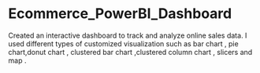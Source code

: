 # Ecommerce_PowerBI_Dashboard
Created an interactive dashboard to track and analyze online sales data.
I used different types of customized visualization such as bar chart , pie chart,donut chart , clustered bar chart ,clustered column chart , slicers and map .
